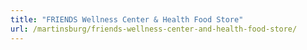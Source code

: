 ```yaml
---
title: "FRIENDS Wellness Center & Health Food Store"
url: /martinsburg/friends-wellness-center-and-health-food-store/
---
```

